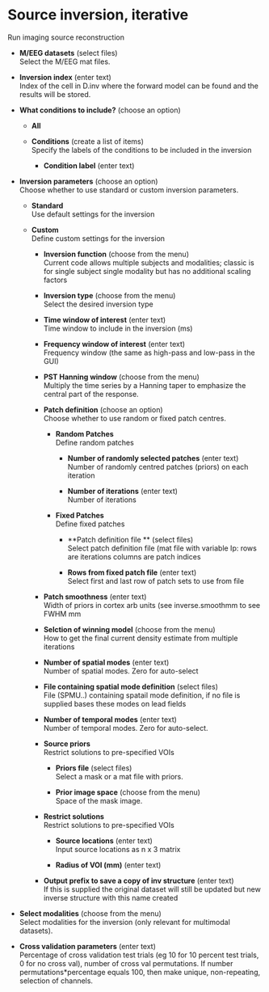 # Source inversion, iterative  
Run imaging source reconstruction

* **M/EEG datasets** (select files)  
Select the M/EEG mat files.

* **Inversion index** (enter text)  
Index of the cell in D.inv where the forward model can be found and the results will be stored.

* **What conditions to include?** (choose an option)  

    * **All**   

    * **Conditions** (create a list of items)  
    Specify the labels of the conditions to be included in the inversion

        * **Condition label** (enter text)  

* **Inversion parameters** (choose an option)  
Choose whether to use standard or custom inversion parameters.

    * **Standard**   
    Use default settings for the inversion

    * **Custom**   
    Define custom settings for the inversion

        * **Inversion function** (choose from the menu)  
        Current code allows multiple subjects and modalities; classic is for single subject single modality but has no additional scaling factors

        * **Inversion type** (choose from the menu)  
        Select the desired inversion type

        * **Time window of interest** (enter text)  
        Time window to include in the inversion (ms)

        * **Frequency window of interest** (enter text)  
        Frequency window (the same as high-pass and low-pass in the GUI)

        * **PST Hanning window** (choose from the menu)  
        Multiply the time series by a Hanning taper to emphasize the central part of the response.

        * **Patch definition** (choose an option)  
        Choose whether to use random or fixed patch centres.

            * **Random Patches**   
            Define random patches

                * **Number of randomly selected patches** (enter text)  
                Number of randomly centred patches (priors) on each iteration

                * **Number of iterations** (enter text)  
                Number of iterations

            * **Fixed Patches**   
            Define fixed patches

                * **Patch definition file ** (select files)  
                Select patch definition file (mat file with variable Ip: rows are iterations columns are patch indices 

                * **Rows from fixed patch file** (enter text)  
                Select first and last row of patch sets to use from file

        * **Patch smoothness** (enter text)  
        Width of priors in cortex arb units (see inverse.smoothmm to see FWHM mm

        * **Selction of winning model** (choose from the menu)  
        How to get the final current density estimate from multiple iterations

        * **Number of spatial modes** (enter text)  
        Number of spatial modes. Zero for auto-select

        * **File containing spatial mode definition** (select files)  
        File (SPMU..) containing spatail mode definition, if no file is supplied bases these modes on lead fields

        * **Number of temporal modes** (enter text)  
        Number of temporal modes. Zero for auto-select.

        * **Source priors**   
        Restrict solutions to pre-specified VOIs

            * **Priors file** (select files)  
            Select a mask or a mat file with priors.

            * **Prior image space** (choose from the menu)  
            Space of the mask image.

        * **Restrict solutions**   
        Restrict solutions to pre-specified VOIs

            * **Source locations** (enter text)  
            Input source locations as n x 3 matrix

            * **Radius of VOI (mm)** (enter text)  

        * **Output prefix to save a copy of inv structure** (enter text)  
        If this is supplied the original dataset will still be updated but new inverse structure with this name created

* **Select modalities** (choose from the menu)  
Select modalities for the inversion (only relevant for multimodal datasets).

* **Cross validation parameters** (enter text)  
Percentage of cross validation test trials (eg 10 for 10 percent test trials, 0 for no cross val), number of cross val permutations. If number permutations*percentage equals 100, then make unique, non-repeating, selection of channels.
